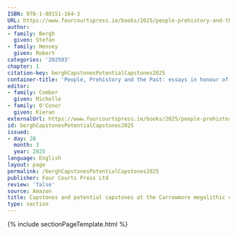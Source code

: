 ```yaml
---
ISBN: 978-1-80151-164-3
URL: https://www.fourcourtspress.ie/books/2025/people-prehistory-and-the-past
author:
- family: Bergh
  given: Stefan
- family: Hensey
  given: Robert
categories: '202503'
chapter: 1
citation-key: berghCapstonesPotentialCapstones2025
container-title: 'People, Prehistory and the Past: essays in honour of John Waddell'
editor:
- family: Comber
  given: Michelle
- family: O'Conor
  given: Kieran
externalUrl: https://www.fourcourtspress.ie/books/2025/people-prehistory-and-the-past
id: berghCapstonesPotentialCapstones2025
issued:
- day: 28
  month: 3
  year: 2025
language: English
layout: page
permalink: /berghCapstonesPotentialCapstones2025
publisher: Four Courts Press Ltd
review: 'false'
source: Amazon
title: Capstones and potential capstones at the Carrowmore megalithic complex
type: section
---
```

{% include sectionPageTemplate.html %}